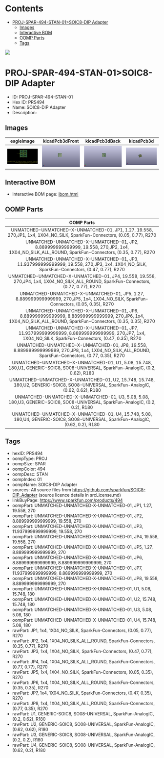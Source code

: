 



Contents
========

* [PROJ-SPAR-494-STAN-01>SOIC8-DIP Adapter](#proj-spar-494-stan-01soic8-dip-adapter)
	* [Images](#images)
	* [Interactive BOM](#interactive-bom)
	* [OOMP Parts](#oomp-parts)
	* [Tags](#tags)
  
![][im]
# PROJ-SPAR-494-STAN-01>SOIC8-DIP Adapter

- ID: PROJ-SPAR-494-STAN-01
- Hex ID: PRS494
- Name: SOIC8-DIP Adapter
- Description: 

## Images
  
  

|eagleImage|kicadPcb3dFront|kicadPcb3dBack|kicadPcb3d|
| :---: | :---: | :---: | :---: |
|[![eagleImage](eagleImage_140.png)](eagleImage_600.png)|[![kicadPcb3dFront](kicadPcb3dFront_140.png)](kicadPcb3dFront_600.png)|[![kicadPcb3dBack](kicadPcb3dBack_140.png)](kicadPcb3dBack_600.png)|[![kicadPcb3d](kicadPcb3d_140.png)](kicadPcb3d_600.png)|

## Interactive BOM

- Interactive BOM page: [ibom.html](kicad/bom/ibom.html)

## OOMP Parts
  

|OOMP Parts|
| :---: |
|UNMATCHED-UNMATCHED-X-UNMATCHED-01, JP1, 1.27, 19.558, 270,JP1, 1x4, 1X04_NO_SILK, SparkFun-Connectors, (0.05, 0.77), R270|
|UNMATCHED-UNMATCHED-X-UNMATCHED-01, JP2, 8.889999999999999, 19.558, 270,JP2, 1x4, 1X04_NO_SILK_ALL_ROUND, SparkFun-Connectors, (0.35, 0.77), R270|
|UNMATCHED-UNMATCHED-X-UNMATCHED-01, JP3, 11.937999999999999, 19.558, 270,JP3, 1x4, 1X04_NO_SILK, SparkFun-Connectors, (0.47, 0.77), R270|
|UNMATCHED-UNMATCHED-X-UNMATCHED-01, JP4, 19.558, 19.558, 270,JP4, 1x4, 1X04_NO_SILK_ALL_ROUND, SparkFun-Connectors, (0.77, 0.77), R270|
|UNMATCHED-UNMATCHED-X-UNMATCHED-01, JP5, 1.27, 8.889999999999999, 270,JP5, 1x4, 1X04_NO_SILK, SparkFun-Connectors, (0.05, 0.35), R270|
|UNMATCHED-UNMATCHED-X-UNMATCHED-01, JP6, 8.889999999999999, 8.889999999999999, 270,JP6, 1x4, 1X04_NO_SILK_ALL_ROUND, SparkFun-Connectors, (0.35, 0.35), R270|
|UNMATCHED-UNMATCHED-X-UNMATCHED-01, JP7, 11.937999999999999, 8.889999999999999, 270,JP7, 1x4, 1X04_NO_SILK, SparkFun-Connectors, (0.47, 0.35), R270|
|UNMATCHED-UNMATCHED-X-UNMATCHED-01, JP8, 19.558, 8.889999999999999, 270,JP8, 1x4, 1X04_NO_SILK_ALL_ROUND, SparkFun-Connectors, (0.77, 0.35), R270|
|UNMATCHED-UNMATCHED-X-UNMATCHED-01, U1, 5.08, 15.748, 180,U1, GENERIC-SOIC8, SO08-UNIVERSAL, SparkFun-AnalogIC, (0.2, 0.62), R180|
|UNMATCHED-UNMATCHED-X-UNMATCHED-01, U2, 15.748, 15.748, 180,U2, GENERIC-SOIC8, SO08-UNIVERSAL, SparkFun-AnalogIC, (0.62, 0.62), R180|
|UNMATCHED-UNMATCHED-X-UNMATCHED-01, U3, 5.08, 5.08, 180,U3, GENERIC-SOIC8, SO08-UNIVERSAL, SparkFun-AnalogIC, (0.2, 0.2), R180|
|UNMATCHED-UNMATCHED-X-UNMATCHED-01, U4, 15.748, 5.08, 180,U4, GENERIC-SOIC8, SO08-UNIVERSAL, SparkFun-AnalogIC, (0.62, 0.2), R180|

## Tags

- hexID: PRS494
- oompType: PROJ
- oompSize: SPAR
- oompColor: 494
- oompDesc: STAN
- oompIndex: 01
- oompName: SOIC8-DIP Adapter
- sources: All source files from https://github.com/sparkfun/SOIC8-DIP_Adapter (source licence details in srcLicense.md)
- linkBuyPage: https://www.sparkfun.com/products/494
- oompPart: UNMATCHED-UNMATCHED-X-UNMATCHED-01, JP1, 1.27, 19.558, 270
- oompPart: UNMATCHED-UNMATCHED-X-UNMATCHED-01, JP2, 8.889999999999999, 19.558, 270
- oompPart: UNMATCHED-UNMATCHED-X-UNMATCHED-01, JP3, 11.937999999999999, 19.558, 270
- oompPart: UNMATCHED-UNMATCHED-X-UNMATCHED-01, JP4, 19.558, 19.558, 270
- oompPart: UNMATCHED-UNMATCHED-X-UNMATCHED-01, JP5, 1.27, 8.889999999999999, 270
- oompPart: UNMATCHED-UNMATCHED-X-UNMATCHED-01, JP6, 8.889999999999999, 8.889999999999999, 270
- oompPart: UNMATCHED-UNMATCHED-X-UNMATCHED-01, JP7, 11.937999999999999, 8.889999999999999, 270
- oompPart: UNMATCHED-UNMATCHED-X-UNMATCHED-01, JP8, 19.558, 8.889999999999999, 270
- oompPart: UNMATCHED-UNMATCHED-X-UNMATCHED-01, U1, 5.08, 15.748, 180
- oompPart: UNMATCHED-UNMATCHED-X-UNMATCHED-01, U2, 15.748, 15.748, 180
- oompPart: UNMATCHED-UNMATCHED-X-UNMATCHED-01, U3, 5.08, 5.08, 180
- oompPart: UNMATCHED-UNMATCHED-X-UNMATCHED-01, U4, 15.748, 5.08, 180
- rawPart: JP1, 1x4, 1X04_NO_SILK, SparkFun-Connectors, (0.05, 0.77), R270
- rawPart: JP2, 1x4, 1X04_NO_SILK_ALL_ROUND, SparkFun-Connectors, (0.35, 0.77), R270
- rawPart: JP3, 1x4, 1X04_NO_SILK, SparkFun-Connectors, (0.47, 0.77), R270
- rawPart: JP4, 1x4, 1X04_NO_SILK_ALL_ROUND, SparkFun-Connectors, (0.77, 0.77), R270
- rawPart: JP5, 1x4, 1X04_NO_SILK, SparkFun-Connectors, (0.05, 0.35), R270
- rawPart: JP6, 1x4, 1X04_NO_SILK_ALL_ROUND, SparkFun-Connectors, (0.35, 0.35), R270
- rawPart: JP7, 1x4, 1X04_NO_SILK, SparkFun-Connectors, (0.47, 0.35), R270
- rawPart: JP8, 1x4, 1X04_NO_SILK_ALL_ROUND, SparkFun-Connectors, (0.77, 0.35), R270
- rawPart: U1, GENERIC-SOIC8, SO08-UNIVERSAL, SparkFun-AnalogIC, (0.2, 0.62), R180
- rawPart: U2, GENERIC-SOIC8, SO08-UNIVERSAL, SparkFun-AnalogIC, (0.62, 0.62), R180
- rawPart: U3, GENERIC-SOIC8, SO08-UNIVERSAL, SparkFun-AnalogIC, (0.2, 0.2), R180
- rawPart: U4, GENERIC-SOIC8, SO08-UNIVERSAL, SparkFun-AnalogIC, (0.62, 0.2), R180



[im]: kicadPcb3d_450.png
